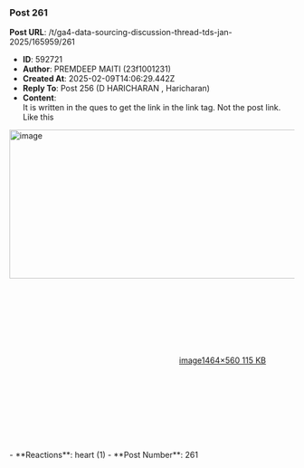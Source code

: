 ### Post 261
**Post URL**: /t/ga4-data-sourcing-discussion-thread-tds-jan-2025/165959/261
- **ID**: 592721
- **Author**: PREMDEEP MAITI (23f1001231)
- **Created At**: 2025-02-09T14:06:29.442Z
- **Reply To**: Post 256 (D HARICHARAN , Haricharan)
- **Content**:  
  It is written in the ques to get the link in the link tag. Not the post link.  Like this<br>
<div class="lightbox-wrapper"><a class="lightbox" href="https://europe1.discourse-cdn.com/flex013/uploads/iitm/original/3X/1/f/1feee64a40176f409c30dd00704be9b67c9b32e7.png" data-download-href="/uploads/short-url/4yuDM83LNYTFualiPyvxuafNd2f.png?dl=1" title="image" rel="noopener nofollow ugc"><img src="https://europe1.discourse-cdn.com/flex013/uploads/iitm/optimized/3X/1/f/1feee64a40176f409c30dd00704be9b67c9b32e7_2_690x263.png" alt="image" data-base62-sha1="4yuDM83LNYTFualiPyvxuafNd2f" width="690" height="263" srcset="https://europe1.discourse-cdn.com/flex013/uploads/iitm/optimized/3X/1/f/1feee64a40176f409c30dd00704be9b67c9b32e7_2_690x263.png, https://europe1.discourse-cdn.com/flex013/uploads/iitm/optimized/3X/1/f/1feee64a40176f409c30dd00704be9b67c9b32e7_2_1035x394.png 1.5x, https://europe1.discourse-cdn.com/flex013/uploads/iitm/optimized/3X/1/f/1feee64a40176f409c30dd00704be9b67c9b32e7_2_1380x526.png 2x" data-dominant-color="1B1B1B"><div class="meta"><svg class="fa d-icon d-icon-far-image svg-icon" aria-hidden="true"><use href="#far-image"></use></svg><span class="filename">image</span><span class="informations">1464×560 115 KB</span><svg class="fa d-icon d-icon-discourse-expand svg-icon" aria-hidden="true"><use href="#discourse-expand"></use></svg></div></a></div>
- **Reactions**: heart (1)
- **Post Number**: 261

